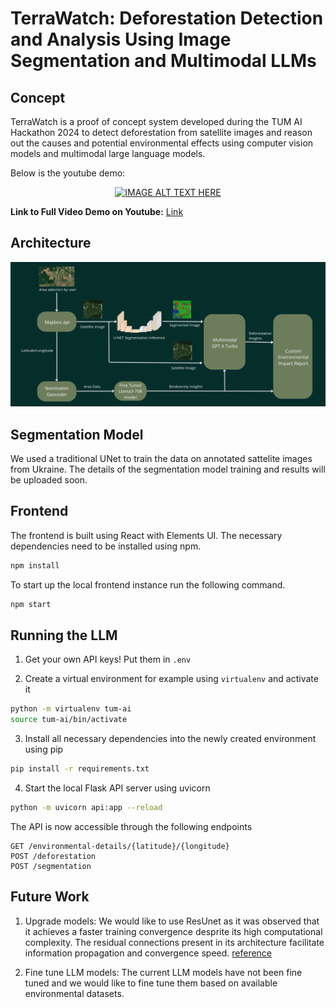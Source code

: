 # TerraWatch: Deforestation Detection and Analysis Using Image Segmentation and Multimodal LLMs

## Concept

TerraWatch is a proof of concept system developed during the TUM AI Hackathon 2024 to detect deforestation from satellite images and reason out the causes and potential environmental effects using computer vision models and multimodal large language models.

Below is the youtube demo: 

<div align="center">
  <a href="https://www.youtube.com/watch?v=3_woHe52Zwk">
    <img src="https://img.youtube.com/vi/3_woHe52Zwk/0.jpg" alt="IMAGE ALT TEXT HERE">
  </a>
</div>

**Link to Full Video Demo on Youtube:** [Link](https://www.youtube.com/watch?v=3_woHe52Zwk)


## Architecture

![TerraWatch Architecture](./assets/architecture%20diagram.png)


## Segmentation Model

We used a traditional UNet to train the data on annotated sattelite images from Ukraine. The details of the segmentation model training and results will be uploaded soon. 

## Frontend

The frontend is built using React with Elements UI. The necessary dependencies need to be installed using npm.

```bash 
npm install
```

To start up the local frontend instance run the following command.

```bash
npm start
```

## Running the LLM

1. Get your own API keys! Put them in `.env`

2. Create a virtual environment for example using `virtualenv` and activate it
```bash
python -m virtualenv tum-ai
source tum-ai/bin/activate
```

3. Install all necessary dependencies into the newly created environment using pip
   
```bash
pip install -r requirements.txt
```

4. Start the local Flask API server using uvicorn
   
```bash
python -m uvicorn api:app --reload
```

The API is now accessible through the following endpoints
```url
GET /environmental-details/{latitude}/{longitude}
POST /deforestation
POST /segmentation
```

## Future Work 

1. Upgrade models: We would like to use ResUnet as it was observed that it achieves a faster training convergence desprite its high computational complexity. The residual connections present in its architecture facilitate information propagation and convergence speed. [reference](https://www.mdpi.com/2072-4292/13/24/5084)

2. Fine tune LLM models: The current LLM models have not been fine tuned and we would like to fine tune them based on available environmental datasets. 